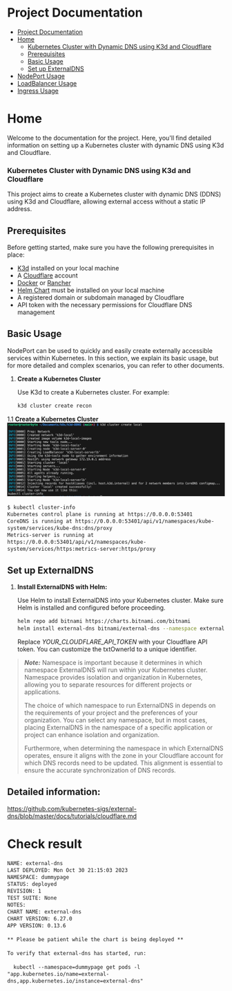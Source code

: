 # Project Documentation

- [Project Documentation](#project-documentation)
- [Home](#home)
    - [Kubernetes Cluster with Dynamic DNS using K3d and Cloudflare](#kubernetes-cluster-with-dynamic-dns-using-k3d-and-cloudflare)
  - [Prerequisites](#prerequisites)
  - [Basic Usage](#basic-usage)
  - [Set up ExternalDNS](#set-up-externaldns)
- [NodePort Usage](/nodeport/README.md)
- [LoadBalancer Usage](/loadbalancer/README.md)
- [Ingress Usage](/Ingress/README.md)

# Home

Welcome to the documentation for the project. Here, you'll find detailed information on setting up a Kubernetes cluster with dynamic DNS using K3d and Cloudflare.
### Kubernetes Cluster with Dynamic DNS using K3d and Cloudflare

This project aims to create a Kubernetes cluster with dynamic DNS (DDNS) using K3d and Cloudflare, allowing external access without a static IP address.

## Prerequisites

Before getting started, make sure you have the following prerequisites in place:

- [K3d](https://k3d.io/) installed on your local machine
- A [Cloudflare](https://www.cloudflare.com/) account
- [Docker](https://www.docker.com/) or [Rancher](https://rancher.com/)
- [Helm Chart](https://helm.sh/) must be installed on your local machine
- A registered domain or subdomain managed by Cloudflare
- API token with the necessary permissions for Cloudflare DNS management


## Basic Usage
NodePort can be used to quickly and easily create externally accessible services within Kubernetes. In this section, we explain its basic usage, but for more detailed and complex scenarios, you can refer to other documents.

1. **Create a Kubernetes Cluster**

   Use K3d to create a Kubernetes cluster. For example:

    ```bash
   k3d cluster create recon
    ```


1.1  **Create a Kubernetes Cluster**
![Cluster-Create](/static/images/cluster-create.png)

```
$ kubectl cluster-info
Kubernetes control plane is running at https://0.0.0.0:53401
CoreDNS is running at https://0.0.0.0:53401/api/v1/namespaces/kube-system/services/kube-dns:dns/proxy
Metrics-server is running at https://0.0.0.0:53401/api/v1/namespaces/kube-system/services/https:metrics-server:https/proxy
```

## Set up ExternalDNS

1. **Install ExternalDNS with Helm:**

   Use Helm to install ExternalDNS into your Kubernetes cluster. Make sure Helm is installed and configured before proceeding.

   ```bash
   helm repo add bitnami https://charts.bitnami.com/bitnami
   helm install external-dns bitnami/external-dns --namespace external-dns --set provider=cloudflare --set cloudflare.apiToken=YOUR_CLOUDFLARE_API_TOKEN --set txtOwnerId=my-identifier
    ```
     Replace *YOUR_CLOUDFLARE_API_TOKEN* with your Cloudflare API token. You can customize the txtOwnerId to a unique identifier.

> **_Note:_** Namespace is important because it determines in which namespace ExternalDNS will run within your Kubernetes cluster. Namespace provides isolation and organization in Kubernetes, allowing you to separate resources for different projects or applications.
>
> The choice of which namespace to run ExternalDNS in depends on the requirements of your project and the preferences of your organization. You can select any namespace, but in most cases, placing ExternalDNS in the namespace of a specific application or project can enhance isolation and organization.
>
> Furthermore, when determining the namespace in which ExternalDNS operates, ensure it aligns with the zone in your Cloudflare account for which DNS records need to be updated. This alignment is essential to ensure the accurate synchronization of DNS records.

## Detailed information:
  https://github.com/kubernetes-sigs/external-dns/blob/master/docs/tutorials/cloudflare.md


# Check result
```
NAME: external-dns
LAST DEPLOYED: Mon Oct 30 21:15:03 2023
NAMESPACE: dummypage
STATUS: deployed
REVISION: 1
TEST SUITE: None
NOTES:
CHART NAME: external-dns
CHART VERSION: 6.27.0
APP VERSION: 0.13.6

** Please be patient while the chart is being deployed **

To verify that external-dns has started, run:

  kubectl --namespace=dummypage get pods -l "app.kubernetes.io/name=external-dns,app.kubernetes.io/instance=external-dns"
```
